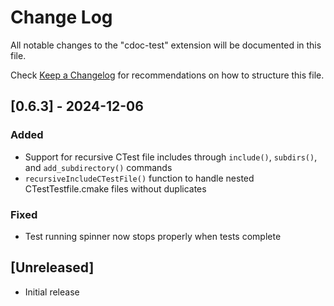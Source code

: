# Change Log

All notable changes to the "cdoc-test" extension will be documented in this file.

Check [Keep a Changelog](http://keepachangelog.com/) for recommendations on how to structure this file.

## [0.6.3] - 2024-12-06

### Added
- Support for recursive CTest file includes through `include()`, `subdirs()`, and `add_subdirectory()` commands
- `recursiveIncludeCTestFile()` function to handle nested CTestTestfile.cmake files without duplicates

### Fixed
- Test running spinner now stops properly when tests complete

## [Unreleased]

- Initial release